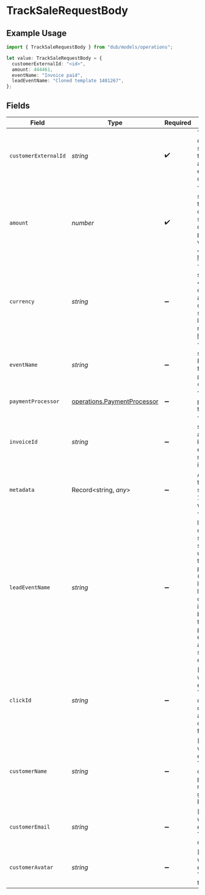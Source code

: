 # TrackSaleRequestBody

## Example Usage

```typescript
import { TrackSaleRequestBody } from "dub/models/operations";

let value: TrackSaleRequestBody = {
  customerExternalId: "<id>",
  amount: 444461,
  eventName: "Invoice paid",
  leadEventName: "Cloned template 1481267",
};
```

## Fields

| Field                                                                                                                                                                                                                                                                                                                                                                | Type                                                                                                                                                                                                                                                                                                                                                                 | Required                                                                                                                                                                                                                                                                                                                                                             | Description                                                                                                                                                                                                                                                                                                                                                          | Example                                                                                                                                                                                                                                                                                                                                                              |
| -------------------------------------------------------------------------------------------------------------------------------------------------------------------------------------------------------------------------------------------------------------------------------------------------------------------------------------------------------------------- | -------------------------------------------------------------------------------------------------------------------------------------------------------------------------------------------------------------------------------------------------------------------------------------------------------------------------------------------------------------------- | -------------------------------------------------------------------------------------------------------------------------------------------------------------------------------------------------------------------------------------------------------------------------------------------------------------------------------------------------------------------- | -------------------------------------------------------------------------------------------------------------------------------------------------------------------------------------------------------------------------------------------------------------------------------------------------------------------------------------------------------------------- | -------------------------------------------------------------------------------------------------------------------------------------------------------------------------------------------------------------------------------------------------------------------------------------------------------------------------------------------------------------------- |
| `customerExternalId`                                                                                                                                                                                                                                                                                                                                                 | *string*                                                                                                                                                                                                                                                                                                                                                             | :heavy_check_mark:                                                                                                                                                                                                                                                                                                                                                   | The unique ID of the customer in your system. Will be used to identify and attribute all future events to this customer.                                                                                                                                                                                                                                             |                                                                                                                                                                                                                                                                                                                                                                      |
| `amount`                                                                                                                                                                                                                                                                                                                                                             | *number*                                                                                                                                                                                                                                                                                                                                                             | :heavy_check_mark:                                                                                                                                                                                                                                                                                                                                                   | The amount of the sale in cents (for all two-decimal currencies). If the sale is in a zero-decimal currency, pass the full integer value (e.g. `1437` JPY). Learn more: https://d.to/currency                                                                                                                                                                        |                                                                                                                                                                                                                                                                                                                                                                      |
| `currency`                                                                                                                                                                                                                                                                                                                                                           | *string*                                                                                                                                                                                                                                                                                                                                                             | :heavy_minus_sign:                                                                                                                                                                                                                                                                                                                                                   | The currency of the sale. Accepts ISO 4217 currency codes. Sales will be automatically converted and stored as USD at the latest exchange rates. Learn more: https://d.to/currency                                                                                                                                                                                   |                                                                                                                                                                                                                                                                                                                                                                      |
| `eventName`                                                                                                                                                                                                                                                                                                                                                          | *string*                                                                                                                                                                                                                                                                                                                                                             | :heavy_minus_sign:                                                                                                                                                                                                                                                                                                                                                   | The name of the sale event. Recommended format: `Invoice paid` or `Subscription created`.                                                                                                                                                                                                                                                                            | Invoice paid                                                                                                                                                                                                                                                                                                                                                         |
| `paymentProcessor`                                                                                                                                                                                                                                                                                                                                                   | [operations.PaymentProcessor](../../models/operations/paymentprocessor.md)                                                                                                                                                                                                                                                                                           | :heavy_minus_sign:                                                                                                                                                                                                                                                                                                                                                   | The payment processor via which the sale was made.                                                                                                                                                                                                                                                                                                                   |                                                                                                                                                                                                                                                                                                                                                                      |
| `invoiceId`                                                                                                                                                                                                                                                                                                                                                          | *string*                                                                                                                                                                                                                                                                                                                                                             | :heavy_minus_sign:                                                                                                                                                                                                                                                                                                                                                   | The invoice ID of the sale. Can be used as a idempotency key – only one sale event can be recorded for a given invoice ID.                                                                                                                                                                                                                                           |                                                                                                                                                                                                                                                                                                                                                                      |
| `metadata`                                                                                                                                                                                                                                                                                                                                                           | Record<string, *any*>                                                                                                                                                                                                                                                                                                                                                | :heavy_minus_sign:                                                                                                                                                                                                                                                                                                                                                   | Additional metadata to be stored with the sale event. Max 10,000 characters when stringified.                                                                                                                                                                                                                                                                        |                                                                                                                                                                                                                                                                                                                                                                      |
| `leadEventName`                                                                                                                                                                                                                                                                                                                                                      | *string*                                                                                                                                                                                                                                                                                                                                                             | :heavy_minus_sign:                                                                                                                                                                                                                                                                                                                                                   | The name of the lead event that occurred before the sale (case-sensitive). This is used to associate the sale event with a particular lead event (instead of the latest lead event for a link-customer combination, which is the default behavior). For sale tracking without a pre-existing lead event, this field can also be used to specify the lead event name. | Cloned template 1481267                                                                                                                                                                                                                                                                                                                                              |
| `clickId`                                                                                                                                                                                                                                                                                                                                                            | *string*                                                                                                                                                                                                                                                                                                                                                             | :heavy_minus_sign:                                                                                                                                                                                                                                                                                                                                                   | [For sale tracking without a pre-existing lead event]: The unique ID of the click that the sale conversion event is attributed to. You can read this value from `dub_id` cookie.                                                                                                                                                                                     |                                                                                                                                                                                                                                                                                                                                                                      |
| `customerName`                                                                                                                                                                                                                                                                                                                                                       | *string*                                                                                                                                                                                                                                                                                                                                                             | :heavy_minus_sign:                                                                                                                                                                                                                                                                                                                                                   | [For sale tracking without a pre-existing lead event]: The name of the customer. If not passed, a random name will be generated (e.g. “Big Red Caribou”).                                                                                                                                                                                                            |                                                                                                                                                                                                                                                                                                                                                                      |
| `customerEmail`                                                                                                                                                                                                                                                                                                                                                      | *string*                                                                                                                                                                                                                                                                                                                                                             | :heavy_minus_sign:                                                                                                                                                                                                                                                                                                                                                   | [For sale tracking without a pre-existing lead event]: The email address of the customer.                                                                                                                                                                                                                                                                            |                                                                                                                                                                                                                                                                                                                                                                      |
| `customerAvatar`                                                                                                                                                                                                                                                                                                                                                     | *string*                                                                                                                                                                                                                                                                                                                                                             | :heavy_minus_sign:                                                                                                                                                                                                                                                                                                                                                   | [For sale tracking without a pre-existing lead event]: The avatar URL of the customer.                                                                                                                                                                                                                                                                               |                                                                                                                                                                                                                                                                                                                                                                      |